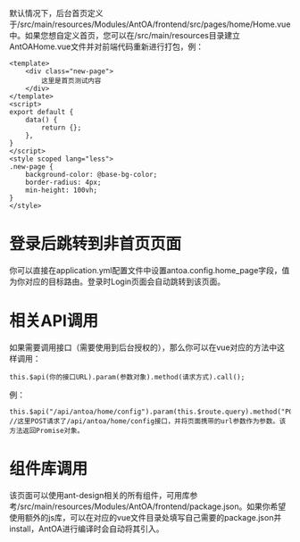 默认情况下，后台首页定义于/src/main/resources/Modules/AntOA/frontend/src/pages/home/Home.vue中。如果您想自定义首页，您可以在/src/main/resources目录建立AntOAHome.vue文件并对前端代码重新进行打包，例：
```
<template>
	<div class="new-page">
		这里是首页测试内容
	</div>
</template>
<script>
export default {
	data() {
		return {};
	},
}
</script>
<style scoped lang="less">
.new-page {
	background-color: @base-bg-color;
	border-radius: 4px;
	min-height: 100vh;
}
</style>
```

# 登录后跳转到非首页页面
你可以直接在application.yml配置文件中设置antoa.config.home_page字段，值为你对应的目标路由。登录时Login页面会自动跳转到该页面。

# 相关API调用
如果需要调用接口（需要使用到后台授权的），那么你可以在vue对应的方法中这样调用：
```
this.$api(你的接口URL).param(参数对象).method(请求方式).call();
```
例：
```
this.$api("/api/antoa/home/config").param(this.$route.query).method("POST").call();
//这里POST请求了/api/antoa/home/config接口，并将页面携带的url参数作为参数。该方法返回Promise对象。
```

# 组件库调用
该页面可以使用ant-design相关的所有组件，可用库参考/src/main/resources/Modules/AntOA/frontend/package.json。如果你希望使用额外的js库，可以在对应的vue文件目录处填写自己需要的package.json并install，AntOA进行编译时会自动将其引入。
